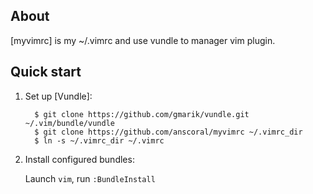 ## About

[myvimrc] is my ~/.vimrc and use vundle to manager vim plugin.

## Quick start

1. Set up [Vundle]:

    ```
      $ git clone https://github.com/gmarik/vundle.git ~/.vim/bundle/vundle
      $ git clone https://github.com/anscoral/myvimrc ~/.vimrc_dir
      $ ln -s ~/.vimrc_dir ~/.vimrc
    ```
3. Install configured bundles:

   Launch `vim`, run `:BundleInstall`

